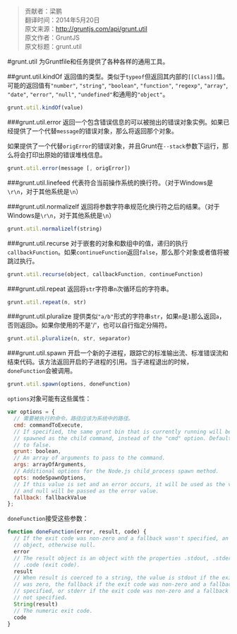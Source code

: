 > 贡献者：梁鹏  
> 翻译时间：2014年5月20日  
> 原文来源：http://gruntjs.com/api/grunt.util  
> 原文作者：GruntJS  
> 原文标题：grunt.util  

#grunt.util
为Gruntfile和任务提供了各种各样的通用工具。

##grunt.util.kindOf
返回值的类型。类似于`typeof`但返回其内部的`[[Class]]`值。可能的返回值有`"number"`, `"string"`, `"boolean"`, `"function"`, `"regexp"`, `"array"`, `"date"`, `"error"`, `"null"`, `"undefined"`和通用的`"object"`。

```js
grunt.util.kindOf(value)
```

###grunt.util.error
返回一个包含错误信息的可以被抛出的错误对象实例。如果已经提供了一个代替`message`的错误对象，那么将返回那个对象。

如果提供了一个代替`origError`的错误对象，并且Grunt在`--stack`参数下运行，那么将会打印出原始的错误堆栈信息。

```js
grunt.util.error(message [, origError])
```

###grunt.util.linefeed
代表符合当前操作系统的换行符。（对于Windows是`\r\n`，对于其他系统是`\n`）

###grunt.util.normalizelf
返回将参数字符串规范化换行符之后的结果。（对于Windows是`\r\n`，对于其他系统是`\n`）

```js
grunt.util.normalizelf(string)
```

###grunt.util.recurse
对于嵌套的对象和数组中的值，递归的执行`callbackFunction`。如果`continueFunction`返回`false`，那么那个对象或者值将被跳过执行。

```js
grunt.util.recurse(object, callbackFunction, continueFunction)
```

###grunt.util.repeat
返回将`str`字符串`n`次循环后的字符串。

```js
grunt.util.repeat(n, str)
```

###grunt.util.pluralize
提供类似`"a/b"`形式的字符串`str`，如果`n`是`1`那么返回`a`，否则返回`b`。如果你使用的不是'/'，也可以自行指定分隔符。

```js
grunt.util.pluralize(n, str, separator)
```

###grunt.util.spawn
开启一个新的子进程，跟踪它的标准输出流、标准错误流和结束代码。该方法返回开启的子进程的引用。当子进程退出的时候，`doneFunction`会被调用。

```js
grunt.util.spawn(options, doneFunction)
```

`options`对象可能有这些属性：

```js
var options = {
  // 需要被执行的命令。路径应该为系统中的路径。
  cmd: commandToExecute,
  // If specified, the same grunt bin that is currently running will be
  // spawned as the child command, instead of the "cmd" option. Defaults
  // to false.
  grunt: boolean,
  // An array of arguments to pass to the command.
  args: arrayOfArguments,
  // Additional options for the Node.js child_process spawn method.
  opts: nodeSpawnOptions,
  // If this value is set and an error occurs, it will be used as the value
  // and null will be passed as the error value.
  fallback: fallbackValue
};
```

`doneFunction`接受这些参数：

```js
function doneFunction(error, result, code) {
  // If the exit code was non-zero and a fallback wasn't specified, an Error
  // object, otherwise null.
  error
  // The result object is an object with the properties .stdout, .stderr, and
  // .code (exit code).
  result
  // When result is coerced to a string, the value is stdout if the exit code
  // was zero, the fallback if the exit code was non-zero and a fallback was
  // specified, or stderr if the exit code was non-zero and a fallback was
  // not specified.
  String(result)
  // The numeric exit code.
  code
}
```
